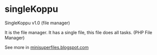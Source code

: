 # singleKoppu
SingleKoppu v1.0 (file manager)

It is the file manager. It has a single file, this file does all tasks.
(PHP File Manager)

<p>See more in <a target="_blank" href="https://minisuperfiles.blogspot.com" >minisuperfiles.blogspot.com</a></p>